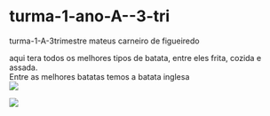 # turma-1-ano-A--3-tri<!DOCTYPE html>
<html lang="pt-br">
    <head>
		<meta charset="UTF-8">
		<link rel="stylesheet" href="style.css"> 
        turma-1-A-3trimestre
        mateus carneiro de figueiredo
        <title>site de batata</title>
    </head>
<p class="texto"> aqui tera todos os melhores tipos de batata, entre eles frita, cozida e assada.<br>
Entre as melhores batatas temos a batata inglesa<br>
<p(batata comum e a batata inglesa)<br>
    <body>
<img src="![image](https://github.com/M4teusfig/turma-1-ano-A--3-tri/assets/146738069/e7f64107-bcd5-43ed-88c4-0a9144a2f59c)">
<p batata doce <br>
<img src="![image](https://github.com/M4teusfig/turma-1-ano-A--3-tri/assets/146738069/fd2564bb-cbbc-4ce3-a5a0-b7c6e5058e67)
">
<p e por ai vai uma melhor que a outra com varios tipos de preparo. <br>